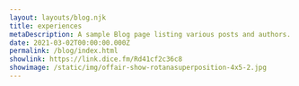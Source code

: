 ```yaml
---
layout: layouts/blog.njk
title: experiences
metaDescription: A sample Blog page listing various posts and authors.
date: 2021-03-02T00:00:00.000Z
permalink: /blog/index.html
showlink: https://link.dice.fm/Rd41cf2c36c8
showimage: /static/img/offair-show-rotanasuperposition-4x5-2.jpg
---
```

